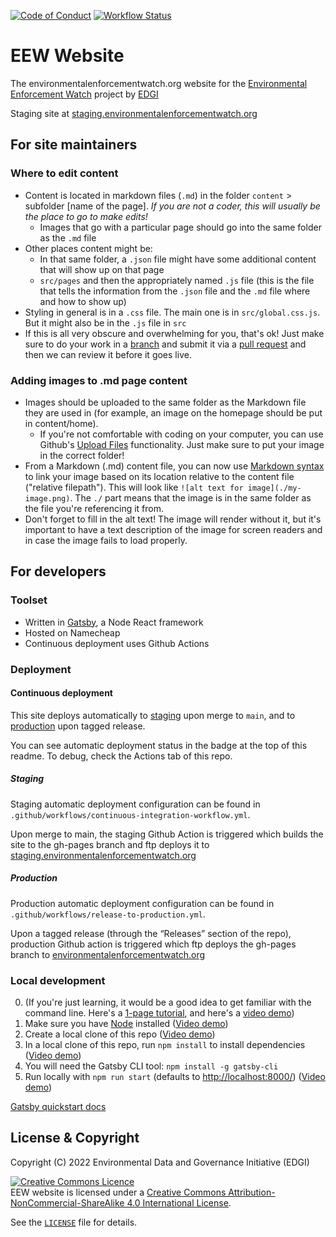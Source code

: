[![Code of Conduct](https://img.shields.io/badge/%E2%9D%A4-code%20of%20conduct-blue.svg?style=flat)](https://github.com/edgi-govdata-archiving/overview/blob/master/CONDUCT.md)
[![Workflow Status](https://github.com/edgi-govdata-archiving/EEW-Website/workflows/Github%20Pages%20Deploy/badge.svg)](https://github.com/edgi-govdata-archiving/EEW-Website/actions?query=workflow%3A%22Github+Pages+Deploy%22)

# EEW Website

The environmentalenforcementwatch.org website for the [Environmental Enforcement Watch](//environmentalenforcementwatch.org) project by [EDGI](//envirodatagov.org)

Staging site at [staging.environmentalenforcementwatch.org](//staging.environmentalenforcementwatch.org)

## For site maintainers
### Where to edit content
* Content is located in markdown files (`.md`) in the folder `content` > subfolder [name of the page]. *If you are not a coder, this will usually be the place to go to make edits!*
  * Images that go with a particular page should go into the same folder as the `.md` file
* Other places content might be:
  * In that same folder, a `.json` file might have some additional content that will show up on that page
  * `src/pages` and then the appropriately named `.js` file (this is the file that tells the information from the `.json` file and the `.md` file where and how to show up)
* Styling in general is in a `.css` file. The main one is in `src/global.css.js`. But it might also be in the `.js` file in `src`
* If this is all very obscure and overwhelming for you, that's ok! Just make sure to do your work in a [branch](https://docs.github.com/en/github/collaborating-with-issues-and-pull-requests/about-branches) and submit it via a [pull request](https://docs.github.com/en/articles/about-pull-requests) and then we can review it before it goes live.

### Adding images to .md page content
* Images should be uploaded to the same folder as the Markdown file they are used in (for example, an image on the homepage should be put in content/home).
  * If you're not comfortable with coding on your computer, you can use Github's [Upload Files](https://docs.github.com/en/github/managing-files-in-a-repository/adding-a-file-to-a-repository) functionality. Just make sure to put your image in the correct folder!
* From a Markdown (.md) content file, you can now use [Markdown syntax](https://daringfireball.net/projects/markdown/syntax#img) to link your image based on its location relative to the content file ("relative filepath"). This will look like `![alt text for image](./my-image.png)`. The `./` part means that the image is in the same folder as the file you're referencing it from.
* Don't forget to fill in the alt text! The image will render without it, but it's important to have a text description of the image for screen readers and in case the image fails to load properly.

## For developers
### Toolset
* Written in [Gatsby](https://www.gatsbyjs.org/), a Node React framework
* Hosted on Namecheap
* Continuous deployment uses Github Actions

### Deployment
#### Continuous deployment
This site deploys automatically to [staging](//staging.environmentalenforcementwatch.org) upon merge to `main`, and to [production](//environmentalenforcementwatch.org) upon tagged release.

You can see automatic deployment status in the badge at the top of this readme. To debug, check the Actions tab of this repo.

##### Staging
Staging automatic deployment configuration can be found in `.github/workflows/continuous-integration-workflow.yml`.

Upon merge to main, the staging Github Action is triggered which builds the site to the gh-pages branch and ftp deploys it to [staging.environmentalenforcementwatch.org](staging.environmentalenforcementwatch.org)

##### Production
Production automatic deployment configuration can be found in `.github/workflows/release-to-production.yml`.

Upon a tagged release (through the “Releases” section of the repo), production Github action is triggered which ftp deploys the gh-pages branch to [environmentalenforcementwatch.org](//environmentalenforcementwatch.org)

### Local development
0. (If you're just learning, it would be a good idea to get familiar with the command line. Here's a [1-page tutorial](https://tessel.github.io/t2-start/cmd.html), and here's a [video demo](https://www.loom.com/share/7b8008ac9cd649f6beae77bf389cee0d))
1. Make sure you have [Node](https://nodejs.org/en/download/) installed ([Video demo](https://www.loom.com/share/f626ad35facb4ead92b2ccb476932ac0))
1. Create a local clone of this repo ([Video demo](https://www.loom.com/share/cfbd2d4bbc394d30995510f474ee121b))
1. In a local clone of this repo, run `npm install` to install dependencies ([Video demo](https://www.loom.com/share/7a2fd8adeb59429392b5d989ebf8f91a))
1. You will need the Gatsby CLI tool: `npm install -g gatsby-cli`
1. Run locally with `npm run start` (defaults to [http://localhost:8000/](http://localhost:8000/)) ([Video demo](https://www.loom.com/share/54a372833f134220b852ca34e84e5d58))

[Gatsby quickstart docs](https://www.gatsbyjs.org/docs/quick-start/)

## License & Copyright

Copyright (C) 2022 Environmental Data and Governance Initiative (EDGI)

<a rel="license" href="https://creativecommons.org/licenses/by-nc-sa/4.0/"><img class="pa2" alt="Creative Commons Licence" style="border-width:0" src="https://licensebuttons.net/l/by-nc-sa/4.0/80x15.png" /></a><br />EEW website is licensed under a <a rel="license" href="https://creativecommons.org/licenses/by-nc-sa/4.0/">Creative Commons Attribution-NonCommercial-ShareAlike 4.0 International License</a>.

See the [`LICENSE`](/LICENSE) file for details.
